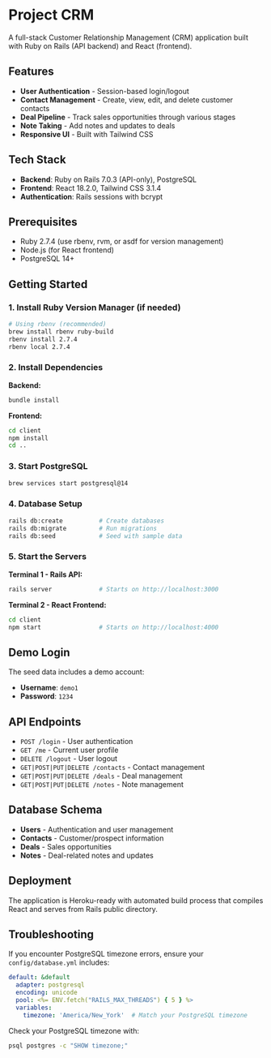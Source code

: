 # Project CRM

A full-stack Customer Relationship Management (CRM) application built with Ruby on Rails (API backend) and React (frontend).

## Features

- **User Authentication** - Session-based login/logout
- **Contact Management** - Create, view, edit, and delete customer contacts
- **Deal Pipeline** - Track sales opportunities through various stages
- **Note Taking** - Add notes and updates to deals
- **Responsive UI** - Built with Tailwind CSS

## Tech Stack

- **Backend**: Ruby on Rails 7.0.3 (API-only), PostgreSQL
- **Frontend**: React 18.2.0, Tailwind CSS 3.1.4
- **Authentication**: Rails sessions with bcrypt

## Prerequisites

- Ruby 2.7.4 (use rbenv, rvm, or asdf for version management)
- Node.js (for React frontend)
- PostgreSQL 14+

## Getting Started

### 1. Install Ruby Version Manager (if needed)

```bash
# Using rbenv (recommended)
brew install rbenv ruby-build
rbenv install 2.7.4
rbenv local 2.7.4
```

### 2. Install Dependencies

**Backend:**
```bash
bundle install
```

**Frontend:**
```bash
cd client
npm install
cd ..
```

### 3. Start PostgreSQL

```bash
brew services start postgresql@14
```

### 4. Database Setup

```bash
rails db:create          # Create databases
rails db:migrate         # Run migrations
rails db:seed            # Seed with sample data
```

### 5. Start the Servers

**Terminal 1 - Rails API:**
```bash
rails server             # Starts on http://localhost:3000
```

**Terminal 2 - React Frontend:**
```bash
cd client
npm start                # Starts on http://localhost:4000
```

## Demo Login

The seed data includes a demo account:

- **Username**: `demo1`
- **Password**: `1234`

## API Endpoints

- `POST /login` - User authentication
- `GET /me` - Current user profile
- `DELETE /logout` - User logout
- `GET|POST|PUT|DELETE /contacts` - Contact management
- `GET|POST|PUT|DELETE /deals` - Deal management
- `GET|POST|PUT|DELETE /notes` - Note management

## Database Schema

- **Users** - Authentication and user management
- **Contacts** - Customer/prospect information
- **Deals** - Sales opportunities
- **Notes** - Deal-related notes and updates

## Deployment

The application is Heroku-ready with automated build process that compiles React and serves from Rails public directory.

## Troubleshooting

If you encounter PostgreSQL timezone errors, ensure your `config/database.yml` includes:

```yaml
default: &default
  adapter: postgresql
  encoding: unicode
  pool: <%= ENV.fetch("RAILS_MAX_THREADS") { 5 } %>
  variables:
    timezone: 'America/New_York'  # Match your PostgreSQL timezone
```

Check your PostgreSQL timezone with:
```bash
psql postgres -c "SHOW timezone;"
```
